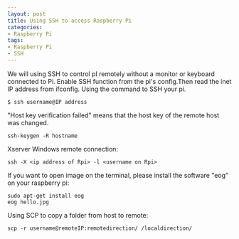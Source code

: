 ```yaml
---
layout: post
title: Using SSH to access Raspberry Pi
categories:
- Raspberry Pi
tags:
- Raspberry Pi
- SSH
---
```


We will using SSH to control pI remotely without a monitor or keyboard connected to Pi. Enable SSH function from the pi's config.Then read the inet IP address from ifconfig. Using the command to SSH your pi.

```
$ ssh username@IP address
```

"Host key verification failed" means that the host key of the remote host was changed.

```
ssh-keygen -R hostname
```

Xserver Windows remote connection:

```
ssh -X <ip address of Rpi> -l <username on Rpi>
```

If you want to open image on the terminal, please install the software "eog" on your raspberry pi:

```
sudo apt-get install eog
eog hello.jpg
```

Using SCP to copy a folder from host to remote:
```
scp -r username@remoteIP:remotedirection/ /localdirection/
```